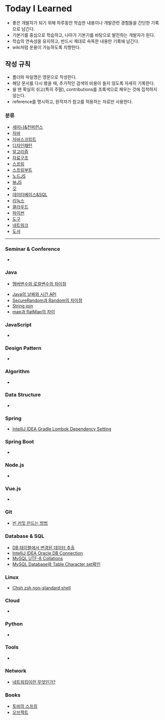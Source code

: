 # Today I Learned

* 좋은 개발자가 되기 위해 하루동안 학습한 내용이나 개발관련 경험들을 간단한 기록으로 남긴다. 
* 기본기를 중심으로 학습하고, 나아가 기본기를 바탕으로 발전하는 개발자가 된다.
* 학습의 연속성을 유지하고, 반드시 제대로 숙독한 내용만 기록에 남긴다.
* wiki처럼 운용이 가능하도록 지향한다.

## 작성 규칙

* 폴더와 파일명은 영문으로 작성한다.
* 해당 문서를 다시 봤을 때, 추가적인 검색의 비용이 들지 않도록 자세히 기록한다.
* 쉴 땐 확실히 쉬고(특히 주말), contributions를 초록색으로 채우는 것에 집착하지 않는다.
* reference를 명시하고, 원작자가 참고를 허용하는 자료만 사용한다.

### 분류
 * [세미나&컨퍼런스](#Seminar--Conference)
 * [자바](#Java)
 * [자바스크립트](#JavaScript)
 * [디자인패턴](#Design-Pattern)
 * [알고리즘](#Algorithm)
 * [자료구조](#Data-Structure)
 * [스프링](#Spring)
 * [스프링부트](#Spring-Boot)
 * [노드JS](#Nodejs)
 * [뷰JS](#Vuejs)
 * [깃](#Git)
 * [데이터베이스&SQL](#Database--SQL)
 * [리눅스](#Linux)
 * [클라우드](#Cloud)
 * [파이썬](#Python)
 * [도구](#Tools)
 * [네트워크](#Network)
 * [도서](#Books)
---

### Seminar & Conference

* 

### Java

* [멤버변수와 로컬변수의 차이점](Java/The-Difference-Between-Member-Variable-And-Local-Variable.md)
- [Java의 날짜와 시간 API](Java/Date-Time-API.md)
- [SecureRandom과 Random의 차이점](Java/Difference-with-SecureRandom-and-Random.md)
- [String join](Java/String-join.md)
- [map과 flatMap의 차이](Java/Difference-with-map-and-flatMap.md)

### JavaScript

* 

### Design Pattern

* 

### Algorithm

- 

### Data Structure

- 

### Spring

- [IntelliJ IDEA Gradle Lombok Dependency Setting](Spring/gradle-lombok-dependency.md)

### Spring Boot

* 

### Node.js

* 

### Vue.js

* 

### Git

* [빈 커밋 만드는 방법](Git/make-empty-git-commit.md)

### Database & SQL

- [DB 테이블에서 변경된 데이터 추출](DataBase&SQL/Extracting-different-data-from-DB-table.md)
- [IntelliJ IDEA Oracle DB Connection](DataBase&SQL/IntelliJ-Oracle-DB-Connection.md)
- [MySQL UTF-8 Collations](DataBase&SQL/Mysql-UTF-8-Collations.md)
- [MySQL Database와 Table Character set확인](DataBase&SQL/MySQL-database-table-character-set-check.md)

### Linux

* [Chsh zsh non-standard shell](Linux/chsh_zsh_non-standard_shell.md)

### Cloud

* 

### Python

* 

### Tools

* 

### Network

* [네트워킹이란 무엇인가?](Network/what-is-networking.md)

### Books

- [토비의 스프링](Books/토비의-스프링.md)
- [오브젝트](Books/오브젝트.md)
